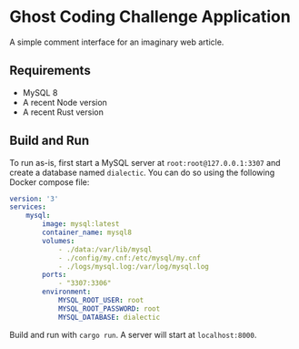 # Ghost Coding Challenge Application

A simple comment interface for an imaginary web article.

## Requirements

- MySQL 8
- A recent Node version
- A recent Rust version

## Build and Run

To run as-is, first start a MySQL server at `root:root@127.0.0.1:3307` and
create a database named `dialectic`. You can do so using the following Docker
compose file:

```yaml
version: '3'
services:
    mysql:
        image: mysql:latest
        container_name: mysql8
        volumes:
            - ./data:/var/lib/mysql
            - ./config/my.cnf:/etc/mysql/my.cnf
            - ./logs/mysql.log:/var/log/mysql.log
        ports:
            - "3307:3306"
        environment:
            MYSQL_ROOT_USER: root
            MYSQL_ROOT_PASSWORD: root
            MYSQL_DATABASE: dialectic
```

Build and run with `cargo run`. A server will start at `localhost:8000`.